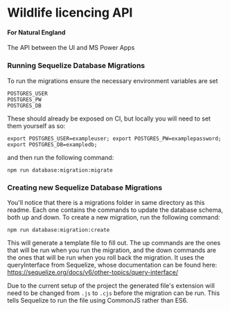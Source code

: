# Wildlife licencing API

#### For Natural England

The API between the UI and MS Power Apps

### Running Sequelize Database Migrations

To run the migrations ensure the necessary environment variables are set
```
POSTGRES_USER
POSTGRES_PW
POSTGRES_DB
```
These should already be exposed on CI, but locally you will need to set them yourself as so: 
```
export POSTGRES_USER=exampleuser; export POSTGRES_PW=examplepassword; export POSTGRES_DB=exampledb;
```
and then run the following command:

```shell
npm run database:migration:migrate
```

### Creating new Sequelize Database Migrations
You'll notice that there is a migrations folder in same directory as this readme. Each one contains the commands to update the database schema, both up and down. To create a new migration, run the following command:

```shell
npm run database:migration:create
```
This will generate a template file to fill out. The up commands are the ones that will be run when you run the migration, and the down commands are the ones that will be run when you roll back the migration. It uses the queryInterface from Sequelize, whose documentation can be found here: https://sequelize.org/docs/v6/other-topics/query-interface/

Due to the current setup of the project the generated file's extension will need to be changed from `.js` to `.cjs` before the migration can be run. This tells Sequelize to run the file using CommonJS rather than ES6.
